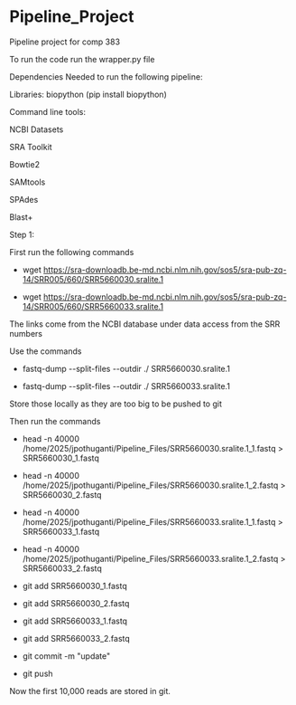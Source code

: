 # Pipeline_Project
Pipeline project for comp 383

To run the code run the wrapper.py file

Dependencies Needed to run the following pipeline:

Libraries:
biopython (pip install biopython)

Command line tools:

NCBI Datasets

SRA Toolkit

Bowtie2

SAMtools

SPAdes

Blast+


Step 1:

First run the following commands

- wget https://sra-downloadb.be-md.ncbi.nlm.nih.gov/sos5/sra-pub-zq-14/SRR005/660/SRR5660030.sralite.1

- wget https://sra-downloadb.be-md.ncbi.nlm.nih.gov/sos5/sra-pub-zq-14/SRR005/660/SRR5660033.sralite.1

The links come from the NCBI database under data access from the SRR numbers

Use the commands

- fastq-dump --split-files --outdir ./ SRR5660030.sralite.1

- fastq-dump --split-files --outdir ./ SRR5660033.sralite.1

Store those locally as they are too big to be pushed to git

Then run the commands

- head -n 40000 /home/2025/jpothuganti/Pipeline_Files/SRR5660030.sralite.1_1.fastq > SRR5660030_1.fastq

- head -n 40000 /home/2025/jpothuganti/Pipeline_Files/SRR5660030.sralite.1_2.fastq > SRR5660030_2.fastq

- head -n 40000 /home/2025/jpothuganti/Pipeline_Files/SRR5660033.sralite.1_1.fastq > SRR5660033_1.fastq

- head -n 40000 /home/2025/jpothuganti/Pipeline_Files/SRR5660033.sralite.1_2.fastq > SRR5660033_2.fastq

- git add SRR5660030_1.fastq

- git add SRR5660030_2.fastq

- git add SRR5660033_1.fastq

- git add SRR5660033_2.fastq

- git commit -m "update"

- git push

Now the first 10,000 reads are stored in git.

